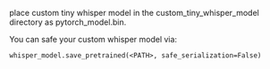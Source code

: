 place custom tiny whisper model in the custom_tiny_whisper_model directory as pytorch_model.bin.

You can safe your custom whisper model via:

```
whisper_model.save_pretrained(<PATH>, safe_serialization=False)
```